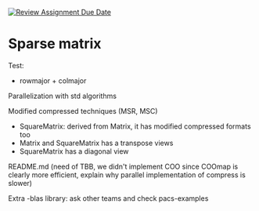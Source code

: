 [![Review Assignment Due Date](https://classroom.github.com/assets/deadline-readme-button-22041afd0340ce965d47ae6ef1cefeee28c7c493a6346c4f15d667ab976d596c.svg)](https://classroom.github.com/a/HlQKP7Zu)

# Sparse matrix 

Test:
- rowmajor + colmajor

Parallelization with std algorithms 

Modified compressed techniques (MSR, MSC)
- SquareMatrix: derived from Matrix, it has modified compressed formats too
- Matrix and SquareMatrix has a transpose views 
- SquareMatrix has a diagonal view
  
README.md (need of TBB, we didn't implement COO since COOmap is clearly more efficient, explain why parallel implementation of compress is slower)

Extra
-blas library: ask other teams and check pacs-examples
